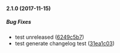 #### 2.1.0 (2017-11-15)

##### Bug Fixes

* test unreleased ([6249c5b7](https://github.com/Dertod25/MyFirstAppReact/commit/6249c5b7fade0460db1ed256176826038d3cba51))
* test generate changelog test ([31ea1c03](https://github.com/Dertod25/MyFirstAppReact/commit/31ea1c03e23c167d561bc0d53d29f1c37e641149))

